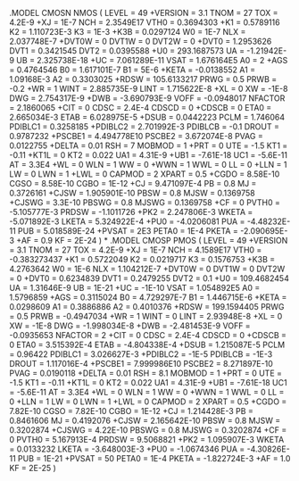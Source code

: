 .MODEL CMOSN NMOS (                                LEVEL   = 49
+VERSION = 3.1            TNOM    = 27             TOX     = 4.2E-9
+XJ      = 1E-7           NCH     = 2.3549E17      VTH0    = 0.3694303
+K1      = 0.5789116      K2      = 1.110723E-3    K3      = 1E-3
+K3B     = 0.0297124      W0      = 1E-7           NLX     = 2.037748E-7
+DVT0W   = 0              DVT1W   = 0              DVT2W   = 0
+DVT0    = 1.2953626      DVT1    = 0.3421545      DVT2    = 0.0395588
+U0      = 293.1687573    UA      = -1.21942E-9    UB      = 2.325738E-18
+UC      = 7.061289E-11   VSAT    = 1.676164E5     A0      = 2
+AGS     = 0.4764546      B0      = 1.617101E-7    B1      = 5E-6
+KETA    = -0.0138552     A1      = 1.09168E-3     A2      = 0.3303025
+RDSW    = 105.6133217    PRWG    = 0.5            PRWB    = -0.2
+WR      = 1              WINT    = 2.885735E-9    LINT    = 1.715622E-8
+XL      = 0              XW      = -1E-8          DWG     = 2.754317E-9
+DWB     = -3.690793E-9   VOFF    = -0.0948017     NFACTOR = 2.1860065
+CIT     = 0              CDSC    = 2.4E-4         CDSCD   = 0
+CDSCB   = 0              ETA0    = 2.665034E-3    ETAB    = 6.028975E-5
+DSUB    = 0.0442223      PCLM    = 1.746064       PDIBLC1 = 0.3258185
+PDIBLC2 = 2.701992E-3    PDIBLCB = -0.1           DROUT   = 0.9787232
+PSCBE1  = 4.494778E10    PSCBE2  = 3.672074E-8    PVAG    = 0.0122755
+DELTA   = 0.01           RSH     = 7              MOBMOD  = 1
+PRT     = 0              UTE     = -1.5           KT1     = -0.11
+KT1L    = 0              KT2     = 0.022          UA1     = 4.31E-9
+UB1     = -7.61E-18      UC1     = -5.6E-11       AT      = 3.3E4
+WL      = 0              WLN     = 1              WW      = 0
+WWN     = 1              WWL     = 0              LL      = 0
+LLN     = 1              LW      = 0              LWN     = 1
+LWL     = 0              CAPMOD  = 2              XPART   = 0.5
+CGDO    = 8.58E-10       CGSO    = 8.58E-10       CGBO    = 1E-12
+CJ      = 9.471097E-4    PB      = 0.8            MJ      = 0.3726161
+CJSW    = 1.905901E-10   PBSW    = 0.8            MJSW    = 0.1369758
+CJSWG   = 3.3E-10        PBSWG   = 0.8            MJSWG   = 0.1369758
+CF      = 0              PVTH0   = -5.105777E-3   PRDSW   = -1.1011726
+PK2     = 2.247806E-3    WKETA   = -5.071892E-3   LKETA   = 5.324922E-4
+PU0     = -4.0206081     PUA     = -4.48232E-11   PUB     = 5.018589E-24
+PVSAT   = 2E3            PETA0   = 1E-4           PKETA   = -2.090695E-3
+AF	 = 0.9 		  KF	  = 2E-24    )
*
.MODEL CMOSP PMOS (                                LEVEL   = 49
+VERSION = 3.1            TNOM    = 27             TOX     = 4.2E-9
+XJ      = 1E-7           NCH     = 4.1589E17      VTH0    = -0.383273437
+K1      = 0.5722049      K2      = 0.0219717      K3      = 0.1576753
+K3B     = 4.2763642      W0      = 1E-6           NLX     = 1.104212E-7
+DVT0W   = 0              DVT1W   = 0              DVT2W   = 0
+DVT0    = 0.6234839      DVT1    = 0.2479255      DVT2    = 0.1
+U0      = 109.4682454    UA      = 1.31646E-9     UB      = 1E-21
+UC      = -1E-10         VSAT    = 1.054892E5     A0      = 1.5796859
+AGS     = 0.3115024      B0      = 4.729297E-7    B1      = 1.446715E-6
+KETA    = 0.0298609      A1      = 0.3886886      A2      = 0.4010376
+RDSW    = 199.1594405    PRWG    = 0.5            PRWB    = -0.4947034
+WR      = 1              WINT    = 0              LINT    = 2.93948E-8
+XL      = 0              XW      = -1E-8          DWG     = -1.998034E-8
+DWB     = -2.481453E-9   VOFF    = -0.0935653     NFACTOR = 2
+CIT     = 0              CDSC    = 2.4E-4         CDSCD   = 0
+CDSCB   = 0              ETA0    = 3.515392E-4    ETAB    = -4.804338E-4
+DSUB    = 1.215087E-5    PCLM    = 0.96422        PDIBLC1 = 3.026627E-3
+PDIBLC2 = -1E-5          PDIBLCB = -1E-3          DROUT   = 1.117016E-4
+PSCBE1  = 7.999986E10    PSCBE2  = 8.271897E-10   PVAG    = 0.0190118
+DELTA   = 0.01           RSH     = 8.1            MOBMOD  = 1
+PRT     = 0              UTE     = -1.5           KT1     = -0.11
+KT1L    = 0              KT2     = 0.022          UA1     = 4.31E-9
+UB1     = -7.61E-18      UC1     = -5.6E-11       AT      = 3.3E4
+WL      = 0              WLN     = 1              WW      = 0
+WWN     = 1              WWL     = 0              LL      = 0
+LLN     = 1              LW      = 0              LWN     = 1
+LWL     = 0              CAPMOD  = 2              XPART   = 0.5
+CGDO    = 7.82E-10       CGSO    = 7.82E-10       CGBO    = 1E-12
+CJ      = 1.214428E-3    PB      = 0.8461606      MJ      = 0.4192076
+CJSW    = 2.165642E-10   PBSW    = 0.8            MJSW    = 0.3202874
+CJSWG   = 4.22E-10       PBSWG   = 0.8            MJSWG   = 0.3202874
+CF      = 0              PVTH0   = 5.167913E-4    PRDSW   = 9.5068821
+PK2     = 1.095907E-3    WKETA   = 0.0133232      LKETA   = -3.648003E-3
+PU0     = -1.0674346     PUA     = -4.30826E-11   PUB     = 1E-21
+PVSAT   = 50             PETA0   = 1E-4           PKETA   = -1.822724E-3
+AF	 = 1.0 		  KF	  = 2E-25    )
